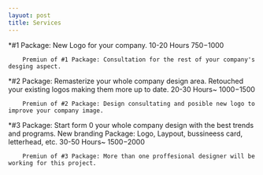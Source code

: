```yaml
---
layuot: post
title: Services
---
```

*#1 Package: New Logo for your company. 10-20 Hours 750$-1000$

        Premiun of #1 Package: Consultation for the rest of your company's desging aspect.

*#2 Package: Remasterize your whole company design area. Retouched your existing logos making them more up to date. 20-30 Hours~ 1000$-1500$

        Premiun of #2 Package: Design consultating and posible new logo to improve your company image.

*#3 Package: Start form 0 your whole company design with the best trends and programs. New branding Package: Logo, Laypout, bussineess card, letterhead, etc. 30-50 Hours~ 1500$-2000$

        Premiun of #3 Package: More than one proffesional designer will be working for this project.
